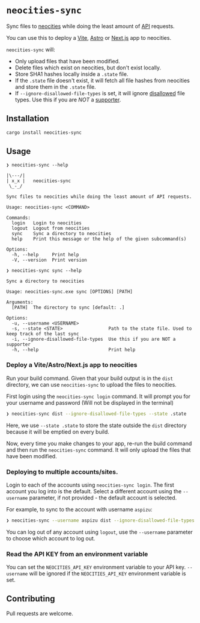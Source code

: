 # `neocities-sync`

Sync files to [neocities](https://neocities.org/) while doing the least amount of
[API](https://neocities.org/api) requests.

You can use this to deploy a [Vite](https://vitejs.dev/), [Astro](https://astro.build/)
or [Next.js](https://nextjs.org/docs/pages/building-your-application/rendering/static-site-generation)
app to neocities.

`neocities-sync` will:

- Only upload files that have been modified.
- Delete files which exist on neocities, but don't exist locally.
- Store SHA1 hashes locally inside a `.state` file.
- If the `.state` file doesn't exist, it will fetch all file hashes from neocities and store them in the `.state` file.
- If `--ignore-disallowed-file-types` is set, it will ignore [disallowed](https://neocities.org/site_files/allowed_types) file types. Use this if you are _NOT_ a [supporter](https://neocities.org/supporter).

## Installation

```sh
cargo install neocities-sync
```

## Usage

```
❯ neocities-sync --help

|\---/|
| x_x |   neocities-sync
 \_-_/

Sync files to neocities while doing the least amount of API requests.

Usage: neocities-sync <COMMAND>

Commands:
  login   Login to neocities
  logout  Logout from neocities
  sync    Sync a directory to neocities
  help    Print this message or the help of the given subcommand(s)

Options:
  -h, --help     Print help
  -V, --version  Print version
```

```
❯ neocities-sync sync --help

Sync a directory to neocities

Usage: neocities-sync.exe sync [OPTIONS] [PATH]

Arguments:
  [PATH]  The directory to sync [default: .]

Options:
  -u, --username <USERNAME>
  -s, --state <STATE>                 Path to the state file. Used to keep track of the last sync
  -i, --ignore-disallowed-file-types  Use this if you are NOT a supporter
  -h, --help                          Print help
```

### Deploy a Vite/Astro/Next.js app to neocities

Run your build command. Given that your build output is in the `dist` directory,
we can use `neocities-sync` to upload the files to neocities.

First login using the `neocities-sync login` command. It will prompt you for your
username and password (Will not be displayed in the terminal)

```sh
❯ neocities-sync dist --ignore-disallowed-file-types --state .state
```

Here, we use `--state .state` to store the state outside the `dist` directory because
it will be emptied on every build.

Now, every time you make changes to your app, re-run the build command and then run the
`neocities-sync` command. It will only upload the files that have been modified.

### Deploying to multiple accounts/sites.

Login to each of the accounts using `neocities-sync login`. The first account you log
into is the default. Select a different account using the `--username` parameter, if
not provided - the default account is selected.

For example, to sync to the account with username `aspizu`:

```sh
❯ neocities-sync --username aspizu dist --ignore-disallowed-file-types --state .state
```

You can log out of any account using `logout`, use the `--username` parameter to choose
which account to log out.

### Read the API KEY from an environment variable

You can set the `NEOCITIES_API_KEY` environment variable to your API key. `--username`
will be ignored if the `NEOCITIES_API_KEY` environment variable is set.

## Contributing

Pull requests are welcome.
